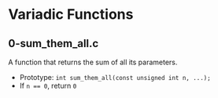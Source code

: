 # Variadic Functions

## 0-sum_them_all.c
A function that returns the sum of all its parameters.
- Prototype: `int sum_them_all(const unsigned int n, ...);`
- If `n == 0`, return `0`

